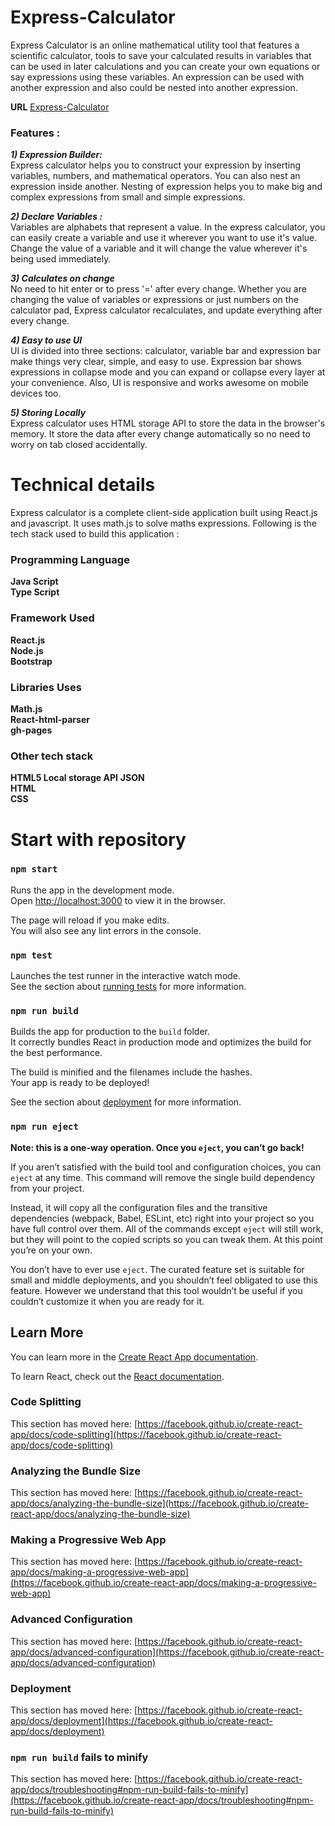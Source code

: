 # Express-Calculator
Express Calculator is an online mathematical utility tool that features a scientific calculator, tools to save your calculated results in variables that can be used in later calculations and you can create your own equations or say expressions using these variables. An expression can be used with another expression and also could be nested into another expression.

**URL**
[Express-Calculator](https://hussainalibohra53.github.io/express-calculator/#/home)


### Features :
***1) Expression Builder:***  
Express calculator helps you to construct your expression by inserting variables, numbers, and mathematical operators.
You can also nest an expression inside another. Nesting of expression helps you to make big and complex expressions from small and simple expressions. 

***2) Declare Variables :***  
Variables are alphabets that represent a value. In the express calculator, you can easily create a variable and use it wherever you want to use it's value. Change the value of a variable and it will change the value wherever it's being used immediately. 

***3) Calculates on change***  
No need to hit enter or to press '=' after every change. Whether you are changing the value of variables or expressions or just numbers on the calculator pad, Express calculator recalculates, and update everything after every change.

***4) Easy to use UI***  
UI is divided into three sections: calculator, variable bar and expression bar make things very clear, simple, and easy to use. Expression bar shows expressions in collapse mode and you can expand or collapse every layer at your convenience. Also, UI is responsive and works awesome on mobile devices too. 

***5) Storing Locally***  
Express calculator uses HTML storage API to store the data in the browser's memory. It store the data after every change automatically so no need to worry on tab closed accidentally. 

# Technical details

Express calculator is a complete client-side application built using React.js and javascript. It uses math.js to solve maths expressions. Following is the tech stack used to build this application :

### Programming Language
**Java Script**  
**Type Script**  

### Framework Used
**React.js**  
**Node.js**  
**Bootstrap**  

### Libraries Uses
**Math.js**  
**React-html-parser**  
**gh-pages**  

### Other tech stack
**HTML5 Local storage API** 
**JSON**  
**HTML**  
**CSS**  

# Start with repository 

### `npm start`

Runs the app in the development mode.\
Open [http://localhost:3000](http://localhost:3000) to view it in the browser.

The page will reload if you make edits.\
You will also see any lint errors in the console.

### `npm test`

Launches the test runner in the interactive watch mode.\
See the section about [running tests](https://facebook.github.io/create-react-app/docs/running-tests) for more information.

### `npm run build`

Builds the app for production to the `build` folder.\
It correctly bundles React in production mode and optimizes the build for the best performance.

The build is minified and the filenames include the hashes.\
Your app is ready to be deployed!

See the section about [deployment](https://facebook.github.io/create-react-app/docs/deployment) for more information.

### `npm run eject`

**Note: this is a one-way operation. Once you `eject`, you can’t go back!**

If you aren’t satisfied with the build tool and configuration choices, you can `eject` at any time. This command will remove the single build dependency from your project.

Instead, it will copy all the configuration files and the transitive dependencies (webpack, Babel, ESLint, etc) right into your project so you have full control over them. All of the commands except `eject` will still work, but they will point to the copied scripts so you can tweak them. At this point you’re on your own.

You don’t have to ever use `eject`. The curated feature set is suitable for small and middle deployments, and you shouldn’t feel obligated to use this feature. However we understand that this tool wouldn’t be useful if you couldn’t customize it when you are ready for it.

## Learn More

You can learn more in the [Create React App documentation](https://facebook.github.io/create-react-app/docs/getting-started).

To learn React, check out the [React documentation](https://reactjs.org/).

### Code Splitting

This section has moved here: [https://facebook.github.io/create-react-app/docs/code-splitting](https://facebook.github.io/create-react-app/docs/code-splitting)

### Analyzing the Bundle Size

This section has moved here: [https://facebook.github.io/create-react-app/docs/analyzing-the-bundle-size](https://facebook.github.io/create-react-app/docs/analyzing-the-bundle-size)

### Making a Progressive Web App

This section has moved here: [https://facebook.github.io/create-react-app/docs/making-a-progressive-web-app](https://facebook.github.io/create-react-app/docs/making-a-progressive-web-app)

### Advanced Configuration

This section has moved here: [https://facebook.github.io/create-react-app/docs/advanced-configuration](https://facebook.github.io/create-react-app/docs/advanced-configuration)

### Deployment

This section has moved here: [https://facebook.github.io/create-react-app/docs/deployment](https://facebook.github.io/create-react-app/docs/deployment)

### `npm run build` fails to minify

This section has moved here: [https://facebook.github.io/create-react-app/docs/troubleshooting#npm-run-build-fails-to-minify](https://facebook.github.io/create-react-app/docs/troubleshooting#npm-run-build-fails-to-minify)
